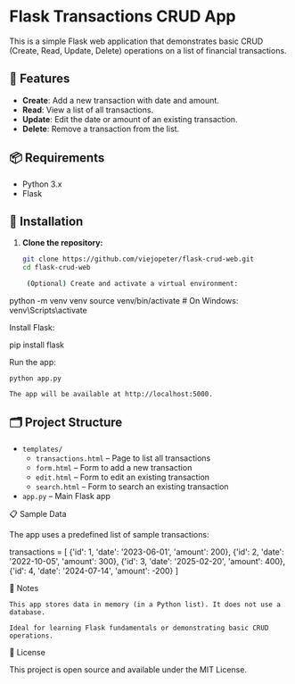 # Flask Transactions CRUD App

This is a simple Flask web application that demonstrates basic CRUD (Create, Read, Update, Delete) operations on a list of financial transactions.

## 🚀 Features

- **Create**: Add a new transaction with date and amount.
- **Read**: View a list of all transactions.
- **Update**: Edit the date or amount of an existing transaction.
- **Delete**: Remove a transaction from the list.

## 📦 Requirements

- Python 3.x
- Flask

## 🔧 Installation

1. **Clone the repository:**
   ```bash
   git clone https://github.com/viejopeter/flask-crud-web.git
   cd flask-crud-web

    (Optional) Create and activate a virtual environment:

python -m venv venv
source venv/bin/activate  # On Windows: venv\Scripts\activate

Install Flask:

pip install flask

Run the app:

    python app.py

    The app will be available at http://localhost:5000.

## 🗂 Project Structure

- `templates/`
  - `transactions.html` – Page to list all transactions
  - `form.html` – Form to add a new transaction
  - `edit.html` – Form to edit an existing transaction
  - `search.html` – Form to search an existing transaction
- `app.py` – Main Flask app

📋 Sample Data

The app uses a predefined list of sample transactions:

transactions = [
    {'id': 1, 'date': '2023-06-01', 'amount': 200},
    {'id': 2, 'date': '2022-10-05', 'amount': 300},
    {'id': 3, 'date': '2025-02-20', 'amount': 400},
    {'id': 4, 'date': '2024-07-14', 'amount': -200}
]

📌 Notes

    This app stores data in memory (in a Python list). It does not use a database.

    Ideal for learning Flask fundamentals or demonstrating basic CRUD operations.

📄 License

This project is open source and available under the MIT License.